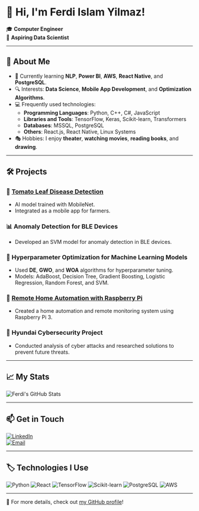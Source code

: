# 👋 Hi, I'm Ferdi Islam Yilmaz!

🎓 **Computer Engineer**  
🌟 **Aspiring Data Scientist**  

---

## 🚀 About Me

- 🌱 Currently learning **NLP**, **Power BI**, **AWS**, **React Native**, and **PostgreSQL**.
- 🔍 Interests: **Data Science**, **Mobile App Development**, and **Optimization Algorithms**.
- 💻 Frequently used technologies: 
  - **Programming Languages**: Python, C++, C#, JavaScript
  - **Libraries and Tools**: TensorFlow, Keras, Scikit-learn, Transformers
  - **Databases**: MSSQL, PostgreSQL
  - **Others**: React.js, React Native, Linux Systems
- 🎭 Hobbies: I enjoy **theater**, **watching movies**, **reading books**, and **drawing**.

---

## 🛠️ Projects

### 🌱 [Tomato Leaf Disease Detection](https://github.com/ferdi123/tomato-disease)
- AI model trained with MobileNet.
- Integrated as a mobile app for farmers.

### 📊 **Anomaly Detection for BLE Devices**
- Developed an SVM model for anomaly detection in BLE devices.

### 🤖 **Hyperparameter Optimization for Machine Learning Models**
- Used **DE**, **GWO**, and **WOA** algorithms for hyperparameter tuning.
- Models: AdaBoost, Decision Tree, Gradient Boosting, Logistic Regression, Random Forest, and SVM.

### 🏡 [Remote Home Automation with Raspberry Pi](https://github.com/ferdi123/home-automation)
- Created a home automation and remote monitoring system using Raspberry Pi 3.

### 🔐 **Hyundai Cybersecurity Project**
- Conducted analysis of cyber attacks and researched solutions to prevent future threats.

---

## 📈 My Stats

![Ferdi's GitHub Stats](https://github-readme-stats.vercel.app/api?username=ferdiYilmaz41&show_icons=true&theme=radical)

---

## 📫 Get in Touch

[![LinkedIn](https://img.shields.io/badge/LinkedIn-yilmaz-ferdi-blue?style=flat&logo=linkedin)](https://www.linkedin.com/in/yilmaz-ferdi/)  
[![Email](https://img.shields.io/badge/Email-yilmaz.ferdiislam@gmail.com-red?style=flat&logo=gmail)](mailto:yilmaz.ferdiislam@gmail.com)

---

## 🏷️ Technologies I Use

![Python](https://img.shields.io/badge/Python-3776AB?style=for-the-badge&logo=python&logoColor=white)
![React](https://img.shields.io/badge/React-20232A?style=for-the-badge&logo=react&logoColor=61DAFB)
![TensorFlow](https://img.shields.io/badge/TensorFlow-FF6F00?style=for-the-badge&logo=tensorflow&logoColor=white)
![Scikit-learn](https://img.shields.io/badge/Scikit--learn-F7931E?style=for-the-badge&logo=scikit-learn&logoColor=white)
![PostgreSQL](https://img.shields.io/badge/PostgreSQL-336791?style=for-the-badge&logo=postgresql&logoColor=white)
![AWS](https://img.shields.io/badge/AWS-232F3E?style=for-the-badge&logo=amazon-aws&logoColor=white)

---

👀 For more details, check out [my GitHub profile](https://github.com/ferdiYilmaz41)!
